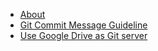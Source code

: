 * [About]()
* [Git Commit Message Guideline](git_commit_guidelines.md)
* [Use Google Drive as Git server](use_google_drive_as_git.md)
